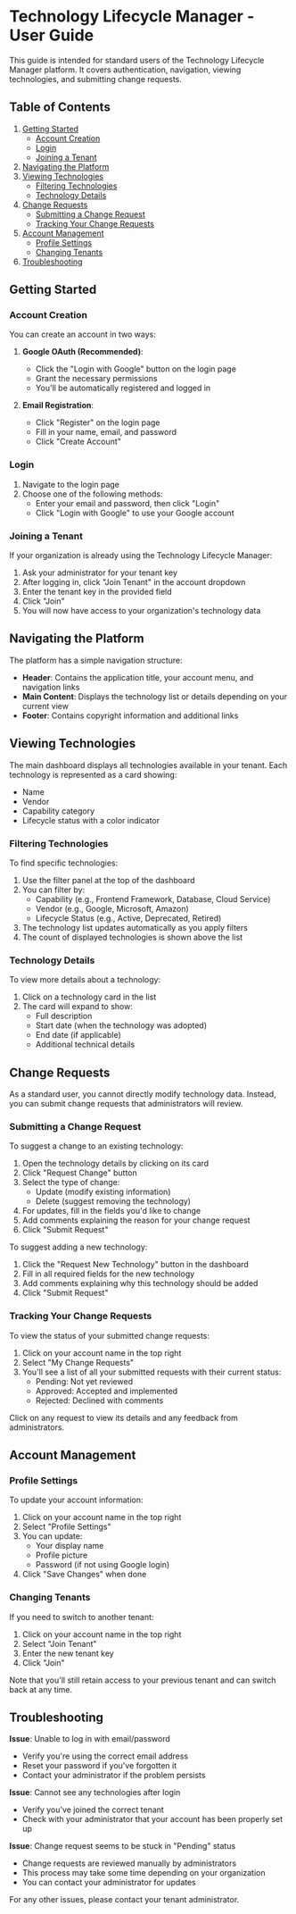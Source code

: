 # Technology Lifecycle Manager - User Guide

This guide is intended for standard users of the Technology Lifecycle Manager platform. It covers authentication, navigation, viewing technologies, and submitting change requests.

## Table of Contents

1. [Getting Started](#getting-started)
   - [Account Creation](#account-creation)
   - [Login](#login)
   - [Joining a Tenant](#joining-a-tenant)
2. [Navigating the Platform](#navigating-the-platform)
3. [Viewing Technologies](#viewing-technologies)
   - [Filtering Technologies](#filtering-technologies)
   - [Technology Details](#technology-details)
4. [Change Requests](#change-requests)
   - [Submitting a Change Request](#submitting-a-change-request)
   - [Tracking Your Change Requests](#tracking-your-change-requests)
5. [Account Management](#account-management)
   - [Profile Settings](#profile-settings)
   - [Changing Tenants](#changing-tenants)
6. [Troubleshooting](#troubleshooting)

## Getting Started

### Account Creation

You can create an account in two ways:

1. **Google OAuth (Recommended)**:
   - Click the "Login with Google" button on the login page
   - Grant the necessary permissions
   - You'll be automatically registered and logged in

2. **Email Registration**:
   - Click "Register" on the login page
   - Fill in your name, email, and password
   - Click "Create Account"

### Login

1. Navigate to the login page
2. Choose one of the following methods:
   - Enter your email and password, then click "Login"
   - Click "Login with Google" to use your Google account

### Joining a Tenant

If your organization is already using the Technology Lifecycle Manager:

1. Ask your administrator for your tenant key
2. After logging in, click "Join Tenant" in the account dropdown
3. Enter the tenant key in the provided field
4. Click "Join"
5. You will now have access to your organization's technology data

## Navigating the Platform

The platform has a simple navigation structure:

- **Header**: Contains the application title, your account menu, and navigation links
- **Main Content**: Displays the technology list or details depending on your current view
- **Footer**: Contains copyright information and additional links

## Viewing Technologies

The main dashboard displays all technologies available in your tenant. Each technology is represented as a card showing:

- Name
- Vendor
- Capability category
- Lifecycle status with a color indicator

### Filtering Technologies

To find specific technologies:

1. Use the filter panel at the top of the dashboard
2. You can filter by:
   - Capability (e.g., Frontend Framework, Database, Cloud Service)
   - Vendor (e.g., Google, Microsoft, Amazon)
   - Lifecycle Status (e.g., Active, Deprecated, Retired)
3. The technology list updates automatically as you apply filters
4. The count of displayed technologies is shown above the list

### Technology Details

To view more details about a technology:

1. Click on a technology card in the list
2. The card will expand to show:
   - Full description
   - Start date (when the technology was adopted)
   - End date (if applicable)
   - Additional technical details

## Change Requests

As a standard user, you cannot directly modify technology data. Instead, you can submit change requests that administrators will review.

### Submitting a Change Request

To suggest a change to an existing technology:

1. Open the technology details by clicking on its card
2. Click "Request Change" button
3. Select the type of change:
   - Update (modify existing information)
   - Delete (suggest removing the technology)
4. For updates, fill in the fields you'd like to change
5. Add comments explaining the reason for your change request
6. Click "Submit Request"

To suggest adding a new technology:

1. Click the "Request New Technology" button in the dashboard
2. Fill in all required fields for the new technology
3. Add comments explaining why this technology should be added
4. Click "Submit Request"

### Tracking Your Change Requests

To view the status of your submitted change requests:

1. Click on your account name in the top right
2. Select "My Change Requests"
3. You'll see a list of all your submitted requests with their current status:
   - Pending: Not yet reviewed
   - Approved: Accepted and implemented
   - Rejected: Declined with comments

Click on any request to view its details and any feedback from administrators.

## Account Management

### Profile Settings

To update your account information:

1. Click on your account name in the top right
2. Select "Profile Settings"
3. You can update:
   - Your display name
   - Profile picture
   - Password (if not using Google login)
4. Click "Save Changes" when done

### Changing Tenants

If you need to switch to another tenant:

1. Click on your account name in the top right
2. Select "Join Tenant"
3. Enter the new tenant key
4. Click "Join"

Note that you'll still retain access to your previous tenant and can switch back at any time.

## Troubleshooting

**Issue**: Unable to log in with email/password
- Verify you're using the correct email address
- Reset your password if you've forgotten it
- Contact your administrator if the problem persists

**Issue**: Cannot see any technologies after login
- Verify you've joined the correct tenant
- Check with your administrator that your account has been properly set up

**Issue**: Change request seems to be stuck in "Pending" status
- Change requests are reviewed manually by administrators
- This process may take some time depending on your organization
- You can contact your administrator for updates

For any other issues, please contact your tenant administrator. 